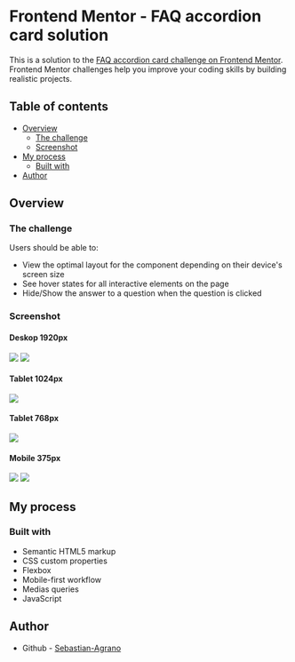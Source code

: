 # Frontend Mentor - FAQ accordion card solution

This is a solution to the [FAQ accordion card challenge on Frontend Mentor](https://www.frontendmentor.io/challenges/faq-accordion-card-XlyjD0Oam). Frontend Mentor challenges help you improve your coding skills by building realistic projects. 

## Table of contents

- [Overview](#overview)
  - [The challenge](#the-challenge)
  - [Screenshot](#screenshot)
- [My process](#my-process)
  - [Built with](#built-with)
- [Author](#author)

## Overview

### The challenge

Users should be able to:

- View the optimal layout for the component depending on their device's screen size
- See hover states for all interactive elements on the page
- Hide/Show the answer to a question when the question is clicked

### Screenshot

#### Deskop 1920px
![](./screenshots/deskop-screenshot1.jpg)
![](./screenshots/deskop-screenshot2.jpg)

#### Tablet 1024px
![](./screenshots/tablet-screenshot1.jpg)

#### Tablet 768px
![](./screenshots/tablet-screenshot2.jpg)

#### Mobile 375px
![](./screenshots/mobile-screenshot1.jpg)
![](./screenshots/mobile-screenshot2.jpg)

## My process

### Built with

- Semantic HTML5 markup
- CSS custom properties
- Flexbox
- Mobile-first workflow
- Medias queries
- JavaScript

## Author

- Github - [Sebastian-Agrano](https://github.com/Sebastian-Agrano)

